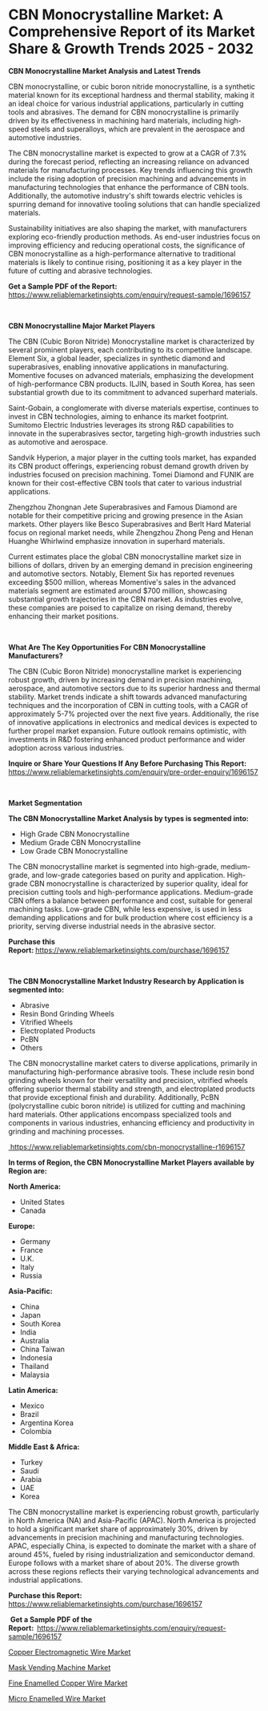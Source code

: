 <p><h1>CBN Monocrystalline Market: A Comprehensive Report of its Market Share & Growth Trends 2025 - 2032</h1></p><p><strong>CBN Monocrystalline Market Analysis and Latest Trends</strong></p>
<p><p>CBN monocrystalline, or cubic boron nitride monocrystalline, is a synthetic material known for its exceptional hardness and thermal stability, making it an ideal choice for various industrial applications, particularly in cutting tools and abrasives. The demand for CBN monocrystalline is primarily driven by its effectiveness in machining hard materials, including high-speed steels and superalloys, which are prevalent in the aerospace and automotive industries.</p><p>The CBN monocrystalline market is expected to grow at a CAGR of 7.3% during the forecast period, reflecting an increasing reliance on advanced materials for manufacturing processes. Key trends influencing this growth include the rising adoption of precision machining and advancements in manufacturing technologies that enhance the performance of CBN tools. Additionally, the automotive industry's shift towards electric vehicles is spurring demand for innovative tooling solutions that can handle specialized materials.</p><p>Sustainability initiatives are also shaping the market, with manufacturers exploring eco-friendly production methods. As end-user industries focus on improving efficiency and reducing operational costs, the significance of CBN monocrystalline as a high-performance alternative to traditional materials is likely to continue rising, positioning it as a key player in the future of cutting and abrasive technologies.</p></p>
<p><strong>Get a Sample PDF of the Report:&nbsp;</strong> <a href="https://www.reliablemarketinsights.com/enquiry/request-sample/1696157?utm_campaign=2232&utm_medium=2&utm_source=Github&utm_content=ia&utm_term=27032025&utm_id=cbn-monocrystalline">https://www.reliablemarketinsights.com/enquiry/request-sample/1696157</a></p>
<p>&nbsp;</p>
<p><strong>CBN Monocrystalline Major Market Players</strong></p>
<p><p>The CBN (Cubic Boron Nitride) Monocrystalline market is characterized by several prominent players, each contributing to its competitive landscape. Element Six, a global leader, specializes in synthetic diamond and superabrasives, enabling innovative applications in manufacturing. Momentive focuses on advanced materials, emphasizing the development of high-performance CBN products. ILJIN, based in South Korea, has seen substantial growth due to its commitment to advanced superhard materials. </p><p>Saint-Gobain, a conglomerate with diverse materials expertise, continues to invest in CBN technologies, aiming to enhance its market footprint. Sumitomo Electric Industries leverages its strong R&D capabilities to innovate in the superabrasives sector, targeting high-growth industries such as automotive and aerospace.</p><p>Sandvik Hyperion, a major player in the cutting tools market, has expanded its CBN product offerings, experiencing robust demand growth driven by industries focused on precision machining. Tomei Diamond and FUNIK are known for their cost-effective CBN tools that cater to various industrial applications. </p><p>Zhengzhou Zhongnan Jete Superabrasives and Famous Diamond are notable for their competitive pricing and growing presence in the Asian markets. Other players like Besco Superabrasives and Berlt Hard Material focus on regional market needs, while Zhengzhou Zhong Peng and Henan Huanghe Whirlwind emphasize innovation in superhard materials.</p><p>Current estimates place the global CBN monocrystalline market size in billions of dollars, driven by an emerging demand in precision engineering and automotive sectors. Notably, Element Six has reported revenues exceeding $500 million, whereas Momentive's sales in the advanced materials segment are estimated around $700 million, showcasing substantial growth trajectories in the CBN market. As industries evolve, these companies are poised to capitalize on rising demand, thereby enhancing their market positions.</p></p>
<p>&nbsp;</p>
<p><strong>What Are The Key Opportunities For CBN Monocrystalline Manufacturers?</strong></p>
<p><p>The CBN (Cubic Boron Nitride) monocrystalline market is experiencing robust growth, driven by increasing demand in precision machining, aerospace, and automotive sectors due to its superior hardness and thermal stability. Market trends indicate a shift towards advanced manufacturing techniques and the incorporation of CBN in cutting tools, with a CAGR of approximately 5-7% projected over the next five years. Additionally, the rise of innovative applications in electronics and medical devices is expected to further propel market expansion. Future outlook remains optimistic, with investments in R&D fostering enhanced product performance and wider adoption across various industries.</p></p>
<p><strong>Inquire or Share Your Questions If Any Before Purchasing This Report:</strong> <a href="https://www.reliablemarketinsights.com/enquiry/pre-order-enquiry/1696157?utm_campaign=2232&utm_medium=2&utm_source=Github&utm_content=ia&utm_term=27032025&utm_id=cbn-monocrystalline">https://www.reliablemarketinsights.com/enquiry/pre-order-enquiry/1696157</a></p>
<p>&nbsp;</p>
<p><strong>Market Segmentation</strong></p>
<p><strong>The CBN Monocrystalline Market Analysis by types is segmented into:</strong></p>
<p><ul><li>High Grade CBN Monocrystalline</li><li>Medium Grade CBN Monocrystalline</li><li>Low Grade CBN Monocrystalline</li></ul></p>
<p><p>The CBN monocrystalline market is segmented into high-grade, medium-grade, and low-grade categories based on purity and application. High-grade CBN monocrystalline is characterized by superior quality, ideal for precision cutting tools and high-performance applications. Medium-grade CBN offers a balance between performance and cost, suitable for general machining tasks. Low-grade CBN, while less expensive, is used in less demanding applications and for bulk production where cost efficiency is a priority, serving diverse industrial needs in the abrasive sector.</p></p>
<p><strong>Purchase this Report:&nbsp;</strong><a href="https://www.reliablemarketinsights.com/purchase/1696157?utm_campaign=2232&utm_medium=2&utm_source=Github&utm_content=ia&utm_term=27032025&utm_id=cbn-monocrystalline">https://www.reliablemarketinsights.com/purchase/1696157</a></p>
<p>&nbsp;</p>
<p><strong>The CBN Monocrystalline Market Industry Research by Application is segmented into:</strong></p>
<p><ul><li>Abrasive</li><li>Resin Bond Grinding Wheels</li><li>Vitrified Wheels</li><li>Electroplated Products</li><li>PcBN</li><li>Others</li></ul></p>
<p><p>The CBN monocrystalline market caters to diverse applications, primarily in manufacturing high-performance abrasive tools. These include resin bond grinding wheels known for their versatility and precision, vitrified wheels offering superior thermal stability and strength, and electroplated products that provide exceptional finish and durability. Additionally, PcBN (polycrystalline cubic boron nitride) is utilized for cutting and machining hard materials. Other applications encompass specialized tools and components in various industries, enhancing efficiency and productivity in grinding and machining processes.</p></p>
<p><a href="https://www.reliablemarketinsights.com/cbn-monocrystalline-r1696157?utm_campaign=2232&utm_medium=2&utm_source=Github&utm_content=ia&utm_term=27032025&utm_id=cbn-monocrystalline">&nbsp;https://www.reliablemarketinsights.com/cbn-monocrystalline-r1696157</a></p>
<p><strong>In terms of Region, the CBN Monocrystalline Market Players available by Region are:</strong></p>
<p>
    <p> <strong> North America: </strong>
        <ul>
            <li>United States</li>
            <li>Canada</li>
        </ul>
        </p> 
    <p> <strong> Europe: </strong>
        <ul>
            <li>Germany</li>
            <li>France</li>
            <li>U.K.</li>
            <li>Italy</li>
            <li>Russia</li>
        </ul>
        </p> 
    <p> <strong> Asia-Pacific: </strong>
        <ul>
            <li>China</li>
            <li>Japan</li>
            <li>South Korea</li>
            <li>India</li>
            <li>Australia</li>
            <li>China Taiwan</li>
            <li>Indonesia</li>
            <li>Thailand</li>
            <li>Malaysia</li>
        </ul>
        </p> 
    <p> <strong> Latin America: </strong>
        <ul>
            <li>Mexico</li>
            <li>Brazil</li>
            <li>Argentina Korea</li>
            <li>Colombia</li>
        </ul>
        </p> 
    <p> <strong> Middle East & Africa: </strong>
        <ul>
            <li>Turkey</li>
            <li>Saudi</li>
            <li>Arabia</li>
            <li>UAE</li>
            <li>Korea</li>
        </ul>
    </p>
    </p>
<p><p>The CBN monocrystalline market is experiencing robust growth, particularly in North America (NA) and Asia-Pacific (APAC). North America is projected to hold a significant market share of approximately 30%, driven by advancements in precision machining and manufacturing technologies. APAC, especially China, is expected to dominate the market with a share of around 45%, fueled by rising industrialization and semiconductor demand. Europe follows with a market share of about 20%. The diverse growth across these regions reflects their varying technological advancements and industrial applications.</p></p>
<p><strong>Purchase this Report: </strong><a href="https://www.reliablemarketinsights.com/purchase/1696157?utm_campaign=2232&utm_medium=2&utm_source=Github&utm_content=ia&utm_term=27032025&utm_id=cbn-monocrystalline">https://www.reliablemarketinsights.com/purchase/1696157</a></p>
<p>&nbsp;<strong>Get a Sample PDF of the Report:&nbsp;&nbsp;</strong><a href="https://www.reliablemarketinsights.com/enquiry/request-sample/1696157?utm_campaign=2232&utm_medium=2&utm_source=Github&utm_content=ia&utm_term=27032025&utm_id=cbn-monocrystalline">https://www.reliablemarketinsights.com/enquiry/request-sample/1696157</a></p>
<p><strong></strong></p>
<p><p><a href="https://github.com/gulaimolin/Market-Research-Report-List-7/blob/main/copper-electromagnetic-wire-market.md?utm_campaign=2232&utm_medium=2&utm_source=Github&utm_content=ia&utm_term=27032025&utm_id=cbn-monocrystalline">Copper Electromagnetic Wire Market</a></p><p><a href="https://github.com/shamprenadw7/Market-Research-Report-List-1/blob/main/mask-vending-machine-market.md?utm_campaign=2232&utm_medium=2&utm_source=Github&utm_content=ia&utm_term=27032025&utm_id=cbn-monocrystalline">Mask Vending Machine Market</a></p><p><a href="https://github.com/sca704osol/Market-Research-Report-List-1/blob/main/fine-enamelled-copper-wire-market.md?utm_campaign=2232&utm_medium=2&utm_source=Github&utm_content=ia&utm_term=27032025&utm_id=cbn-monocrystalline">Fine Enamelled Copper Wire Market</a></p><p><a href="https://github.com/mauripalmi/Market-Research-Report-List-6/blob/main/micro-enamelled-wire-market.md?utm_campaign=2232&utm_medium=2&utm_source=Github&utm_content=ia&utm_term=27032025&utm_id=cbn-monocrystalline">Micro Enamelled Wire Market</a></p></p>